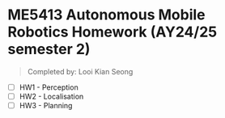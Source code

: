 # ME5413 Autonomous Mobile Robotics Homework (AY24/25 semester 2)
> Completed by: Looi Kian Seong

- [ ] HW1 - Perception
- [ ] HW2 - Localisation
- [ ] HW3 - Planning
